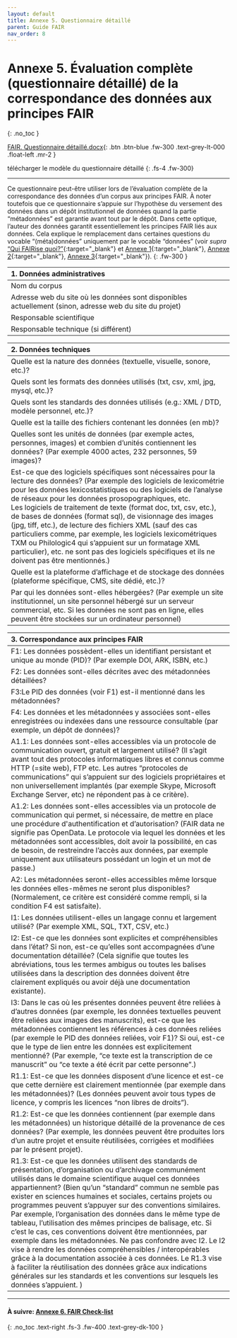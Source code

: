 ```yaml
---
layout: default
title: Annexe 5. Questionnaire détaillé
parent: Guide FAIR
nav_order: 8
---
```


# Annexe 5. Évaluation complète (questionnaire détaillé) de la correspondance des données aux principes FAIR
{: .no_toc }

[FAIR. Questionnaire détaillé.docx](/assets/doc/FAIR.%20Questionnaire%20detaille.docx){: .btn .btn-blue .fw-300 .text-grey-lt-000 .float-left .mr-2 }

télécharger le modèle du questionnaire détaillé
{: .fs-4 .fw-300}

---

Ce questionnaire peut-être utiliser lors de l’évaluation complète de la correspondance des données d’un corpus aux principes FAIR. À noter toutefois que ce questionnaire s’appuie sur l’hypothèse du versement des données dans un dépôt institutionnel de données quand la partie “métadonnées” est garantie avant tout par le dépôt. Dans cette optique, l’auteur des données garantit essentiellement les principes FAIR liés aux données. Cela explique le remplacement dans certaines questions du vocable “(méta)données” uniquement par le vocable “données” (voir _supra_ [“Qui FAIRise quoi?”](/docs/fair-guide/presentation.html#qui-fairise-quoi){:target="_blank"} et [Annexe 1](/docs/fair-guide/annexe-1){:target="_blank"}, [Annexe 2](/docs/fair-guide/annexe-2){:target="_blank"}, [Annexe 3](/docs/fair-guide/annexe-3){:target="_blank"}).
{: .fw-300 }

| 1. Données administratives  |
:-----------------------------|
| Nom du corpus   | 
| Adresse web du site où les données sont disponibles actuellement (sinon, adresse web du site du projet) | 
| Responsable scientifique   | 
| Responsable technique (si différent)   | 

| 2. Données techniques     |
:---------------------------|
|  Quelle est la nature des données (textuelle, visuelle, sonore, etc.)?  | 
|  Quels sont les formats des données utilisés (txt, csv, xml, jpg, mysql, etc.)?  | 
|  Quels sont les standards des données utilisés (e.g.: XML / DTD, modèle personnel, etc.)?  | 
|  Quelle est la taille des fichiers contenant les données (en mb)?  | 
|  Quelles sont les unités de données (par exemple actes, personnes, images) et combien d’unités contiennent les données? <span class="further-description"> (Par exemple 4000 actes, 232 personnes, 59 images)?</span>  | 
|  Est-ce que des logiciels spécifiques sont nécessaires pour la lecture des données? <span class="further-description"> (Par exemple des logiciels de lexicométrie pour les données lexicostatistiques ou des logiciels de l’analyse de réseaux pour les données prosopographiques, etc. <br/>Les logiciels de traitement de texte (format doc, txt, csv, etc.), de bases de données (format sql), de visionnage des images (jpg, tiff, etc.), de lecture des fichiers XML (sauf des cas particuliers comme, par exemple, les logiciels lexicométriques TXM ou Philologic4 qui s’appuient sur un formatage XML particulier), etc. ne sont pas des logiciels spécifiques et ils ne doivent pas être mentionnés.)</span>  | 
|  Quelle est la plateforme d’affichage et de stockage des données (plateforme spécifique, CMS, site dédié, etc.)?  | 
|  Par qui les données sont-elles hébergées? <span class="further-description">(Par exemple un site institutionnel, un site personnel hébergé sur un serveur commercial, etc. Si les données ne sont pas en ligne, elles peuvent être stockées sur un ordinateur personnel)</span>  | 

| 3. Correspondance aux principes FAIR     |
:------------------------------------------|
| F1: Les données possèdent-elles un identifiant persistant et unique au monde (PID)? <span class="further-description">(Par exemple DOI, ARK, ISBN, etc.)</span>   | 
| F2: Les données sont-elles décrites avec des métadonnées détaillées?   | 
| F3:Le PID des données (voir F1) est-il mentionné dans les métadonnées?    | 
| F4: Les données et les métadonnées y associées sont-elles enregistrées ou indexées dans une ressource consultable (par exemple, un dépôt de données)?   | 
| A1.1: Les données sont-elles accessibles via un protocole de communication ouvert, gratuit et largement utilisé? <span class="further-description">(Il s’agit avant tout des protocoles informatiques libres et connus comme HTTP (=site web), FTP etc. Les autres “protocoles de communications” qui s’appuient sur des logiciels propriétaires et non universellement implantés (par exemple Skype, Microsoft Exchange Server, etc) ne répondent pas à ce critère).</span>   | 
| A1.2: Les données sont-elles accessibles via un protocole de communication qui permet, si nécessaire, de mettre en place une procédure d'authentification et d’autorisation? <span class="further-description">(FAIR data ne signifie pas OpenData. Le protocole via lequel les données et les métadonnées sont accessibles, doit avoir la possibilité, en cas de besoin, de restreindre l’accès aux données, par exemple uniquement aux utilisateurs possédant un login et un mot de passe.)</span>   | 
| A2: Les métadonnées seront-elles accessibles même lorsque les données elles-mêmes ne seront plus disponibles? <span class="further-description">(Normalement, ce critère est considéré comme rempli, si la condition F4 est satisfaite).</span>   | 
| I1: Les données utilisent-elles un langage connu et largement utilisé? <span class="further-description">(Par exemple XML, SQL, TXT, CSV, etc.)</span>   | 
| I2: Est-ce que les données sont explicites et compréhensibles dans l’état? Si non, est-ce qu’elles sont accompagnées d’une documentation détaillée? <span class="further-description">(Cela signifie que toutes les abréviations, tous les termes ambigus ou toutes les balises utilisées dans la description des données doivent être clairement expliqués ou avoir déjà une documentation existante).</span>   | 
| I3: Dans le cas où les présentes données peuvent être reliées à d’autres données (par exemple, les données textuelles peuvent être reliées aux images des manuscrits), est-ce que les métadonnées contiennent les références à ces données reliées (par exemple le PID des données reliées, voir F1)? Si oui, est-ce que le type de lien entre les données est explicitement mentionné? (Par exemple, “ce texte est la transcription de ce manuscrit” ou “ce texte a été écrit par cette personne”.)   | 
| R1.1: Est-ce que les données disposent d’une licence et est-ce que cette dernière est clairement mentionnée (par exemple dans les métadonnées)? <span class="further-description">(Les données peuvent avoir tous types de licence, y compris les licences “non libres de droits”).</span>   | 
| R1.2: Est-ce que les données contiennent (par exemple dans les métadonnées) un historique détaillé de la provenance de ces données? <span class="further-description">(Par exemple, les données peuvent être produites lors d’un autre projet et ensuite réutilisées, corrigées et modifiées par le présent projet).</span>   | 
| R1.3: Est-ce que les données utilisent des standards de présentation, d’organisation ou d’archivage communément utilisés dans le domaine scientifique auquel ces données appartiennent? <span class="further-description">(Bien qu’un “standard” commun ne semble pas exister en sciences humaines et sociales, certains projets ou programmes peuvent s’appuyer sur des conventions similaires. Par exemple, l’organisation des données dans le même type de tableau, l’utilisation des mêmes principes de balisage, etc. Si c’est le cas, ces conventions doivent être mentionnées, par exemple dans les métadonnées. Ne pas confondre avec I2. Le I2 vise à rendre les données compréhensibles / interopérables grâce à la documentation associée à ces données. Le R1.3 vise à faciliter la réutilisation des données grâce aux indications générales sur les standards et les conventions sur lesquels les données s’appuient. )</span>   | 

---

#### À suivre: [Annexe 6. FAIR Check-list](/docs/fair-guide/annexe-6)
{: .no_toc .text-right .fs-3 .fw-400 .text-grey-dk-100 }